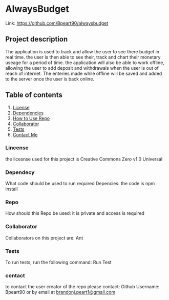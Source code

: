 # AlwaysBudget

Link: https://github.com/Bpeart90/alwaysbudget

## Project description
The application is used to track and allow the user to see 
there budget in real time. the user is then able to see their, track and chart their monetary useage for a period of time. the application will also be able to work offline, allowing the user to add deposit and withdrawals when the user is out of reach of internet. The enteries made while offline will be saved and added to the server once the user is back online.

## Table of contents
1. [License](#license)
2. [Dependencies](#dependency)
3. [How to Use Repo](#howtouserepo)
4. [Collaborator](#collaborator)
5. [Tests](#tests)
6. [Contact Me](#contact)

### Lincense 
the licesnse used for this project is Creative Commons Zero v1.0 Universal

### Dependecy
What code should be used to run required Depencies:
the code is npm install

### Repo
How should this Repo be used: it is private and access is required

### Collaborator
Collaborators on this project are:
Ant

### Tests
To run tests, run the following command: 
Run Test

### contact
to contact the user creator of the repo please contact: Github Username: Bpeart90 or by email at brandonj.peart1@gmail.com
    
